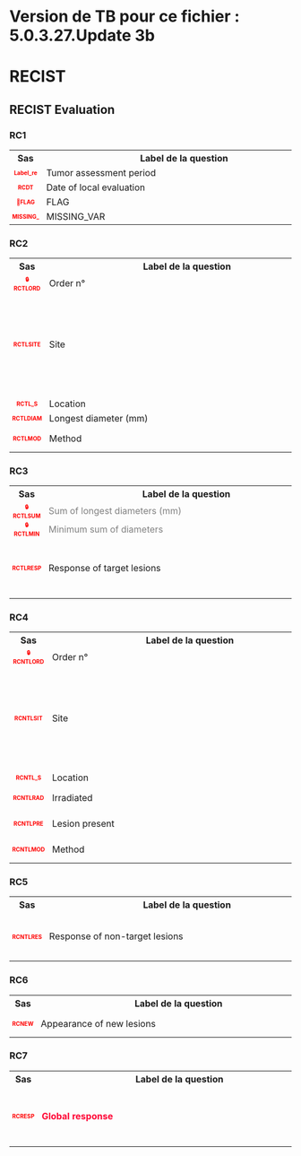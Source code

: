# Version de TB pour ce fichier : 5.0.3.27.Update 3b  
# RECIST 
## RECIST Evaluation 
### RC1 

<table style='width:100%;'>
<tr>
<th style='width:50px; text-align:center;'><strong>Sas</strong></th>
<th style='width:600px; text-align:center;'><strong>&nbsp;&nbsp;&nbsp;&nbsp;&nbsp;&nbsp;&nbsp;&nbsp;&nbsp;&nbsp;&nbsp;&nbsp;&nbsp;&nbsp;&nbsp;&nbsp;&nbsp;&nbsp;&nbsp;&nbsp;&nbsp;&nbsp;&nbsp;&nbsp;&nbsp;&nbsp;&nbsp;&nbsp;&nbsp;&nbsp;&nbsp;&nbsp;&nbsp;&nbsp;&nbsp;&nbsp;&nbsp;&nbsp;&nbsp;Label&nbsp;de&nbsp;la&nbsp;question&nbsp;&nbsp;&nbsp;&nbsp;&nbsp;&nbsp;&nbsp;&nbsp;&nbsp;&nbsp;&nbsp;&nbsp;&nbsp;&nbsp;&nbsp;&nbsp;&nbsp;&nbsp;&nbsp;&nbsp;&nbsp;&nbsp;&nbsp;&nbsp;&nbsp;&nbsp;&nbsp;&nbsp;&nbsp;&nbsp;&nbsp;&nbsp;&nbsp;&nbsp;&nbsp;&nbsp;&nbsp;&nbsp;&nbsp;</strong></th>
<th style='width:300px; text-align:center;'><strong>&nbsp;&nbsp;&nbsp;&nbsp;&nbsp;&nbsp;&nbsp;&nbsp;Check&nbsp;&nbsp;&nbsp;&nbsp;&nbsp;&nbsp;&nbsp;&nbsp;</strong></th>
<th style='width:300px; text-align:center;'><strong>&nbsp;&nbsp;&nbsp;&nbsp;&nbsp;&nbsp;&nbsp;&nbsp;Réponses&nbsp;possibles&nbsp;&nbsp;&nbsp;&nbsp;&nbsp;&nbsp;&nbsp;&nbsp;</strong></th>
</tr>
<tr>
 <tr> 
<td style='width:50px; text-align:center; color:red; font-size: 10px;'> <b> Label_re </b></td> 
 <td style='width:600px; text-align:left;'> Tumor assessment period</td>
 <td style='width:600px; text-align:left;'>   </td>
 <td style='width:300px; text-align:center;'> Char - 1 </td> 
 </tr>
 <tr> 
<td style='width:50px; text-align:center; color:red; font-size: 10px;'> <b> RCDT </b></td> 
 <td style='width:600px; text-align:left;'> Date of local evaluation</td>
 <td style='width:600px; text-align:left;'>   </td>
 <td style='width:300px; text-align:center;'> 📅 DD/MM/YYYY  </td> 
 </tr>
 <tr> 
<td style='width:50px; text-align:center; color:red; font-size: 10px;'> <b> 👻FLAG </b></td> 
 <td style='width:600px; text-align:left;'> FLAG</td>
 <td style='width:600px; text-align:left;'>  <details> <summary>1 EditCheck </summary><table><tr><td> Read Only:[Recist.*][RC1.*][FLAG]</td> </tr><tr> <td> <pre><code class='javascript'>#Action Expression 
true; 
#data Expression 
'1'; 
</code></pre> </td><td> </td> </tr></table></details> </td>
 <td style='width:300px; text-align:center;'> Char - 50 </td> 
 </tr>
 <tr> 
<td style='width:50px; text-align:center; color:red; font-size: 10px;'> <b> MISSING_ </b></td> 
 <td style='width:600px; text-align:left;'> MISSING_VAR</td>
 <td style='width:600px; text-align:left;'>   </td>
 <td style='width:300px; text-align:center;'> Num - 50 </td> 
 </tr>
</table>

### RC2 

<table style='width:100%;'>
<tr>
<th style='width:50px; text-align:center;'><strong>Sas</strong></th>
<th style='width:600px; text-align:center;'><strong>&nbsp;&nbsp;&nbsp;&nbsp;&nbsp;&nbsp;&nbsp;&nbsp;&nbsp;&nbsp;&nbsp;&nbsp;&nbsp;&nbsp;&nbsp;&nbsp;&nbsp;&nbsp;&nbsp;&nbsp;&nbsp;&nbsp;&nbsp;&nbsp;&nbsp;&nbsp;&nbsp;&nbsp;&nbsp;&nbsp;&nbsp;&nbsp;&nbsp;&nbsp;&nbsp;&nbsp;&nbsp;&nbsp;&nbsp;Label&nbsp;de&nbsp;la&nbsp;question&nbsp;&nbsp;&nbsp;&nbsp;&nbsp;&nbsp;&nbsp;&nbsp;&nbsp;&nbsp;&nbsp;&nbsp;&nbsp;&nbsp;&nbsp;&nbsp;&nbsp;&nbsp;&nbsp;&nbsp;&nbsp;&nbsp;&nbsp;&nbsp;&nbsp;&nbsp;&nbsp;&nbsp;&nbsp;&nbsp;&nbsp;&nbsp;&nbsp;&nbsp;&nbsp;&nbsp;&nbsp;&nbsp;&nbsp;</strong></th>
<th style='width:300px; text-align:center;'><strong>&nbsp;&nbsp;&nbsp;&nbsp;&nbsp;&nbsp;&nbsp;&nbsp;Check&nbsp;&nbsp;&nbsp;&nbsp;&nbsp;&nbsp;&nbsp;&nbsp;</strong></th>
<th style='width:300px; text-align:center;'><strong>&nbsp;&nbsp;&nbsp;&nbsp;&nbsp;&nbsp;&nbsp;&nbsp;Réponses&nbsp;possibles&nbsp;&nbsp;&nbsp;&nbsp;&nbsp;&nbsp;&nbsp;&nbsp;</strong></th>
</tr>
<tr>
 <tr> 
<td style='width:50px; text-align:center; color:red; font-size: 10px;'> <b> 🔒RCTLORD </b></td> 
 <td style='width:600px; text-align:left;'> Order n°</td>
 <td style='width:600px; text-align:left;'>  <details> <summary>1 EditCheck </summary><table><tr><td> DVA:[Recist.*][RC2.*][RCTLORD]</td> </tr><tr> <td> <pre><code class='javascript'>#Action Expression 
!isEmpty([Recist.1][RC2.@][RCTLSITE]); 
#data Expression 
GroupInstanceNo; 
</code></pre> </td><td> </td> </tr></table></details> </td>
 <td style='width:300px; text-align:center;'> Char - 100 </td> 
 </tr>
 <tr> 
<td style='width:50px; text-align:center; color:red; font-size: 10px;'> <b> RCTLSITE </b></td> 
 <td style='width:600px; text-align:left;'> Site</td>
 <td style='width:600px; text-align:left;'>  <details> <summary>2 EditCheck </summary><table><tr><td> 7:[Recist.*][RC2.*][RCTLSITE]</td> </tr><tr> <td> <pre><code class='javascript'>#Action Expression 
FormInstanceNo>1; 
#data Expression 
 
</code></pre> </td><td> </td> </tr><tr><td> DVA:[Recist.*][RC2.*][RCTLSITE]</td> </tr><tr> <td> <pre><code class='javascript'>#Action Expression 
FormInstanceNo>1 && !isEmpty([Recist.1][RC2][RCTLSITE]); 
#data Expression 
[Recist.1][RC2.@][RCTLSITE]; 
</code></pre> </td><td> </td> </tr></table></details> </td>
 <td style='width:300px; text-align:center;'> 🔘 1 - <b>Colon</b> <br>🔘 2 - <b>Lung</b> <br>🔘 3 - <b>Liver</b> <br>🔘 4 - <b>Bone</b> <br>🔘 5 - <b>Brain</b> <br>🔘 6 - <b>Nodes</b> <br>🔘 7 - <b>Rectum</b> <br>🔘 8 - <b>Kidneys/Adrenals</b> <br>🔘 99 - <b>Other</b> <br> </td> 
 </tr>
 <tr> 
<td style='width:50px; text-align:center; color:red; font-size: 10px;'> <b> RCTL_S </b></td> 
 <td style='width:600px; text-align:left;'> Location</td>
 <td style='width:600px; text-align:left;'>  <details> <summary>2 EditCheck </summary><table><tr><td> DVA:[Recist.*][RC2.*][RCTL_S]</td> </tr><tr> <td> <pre><code class='javascript'>#Action Expression 
FormInstanceNo>1 && !isEmpty([Recist.1][RC2.@][RCTL_S]); 
#data Expression 
[Recist.1][RC2.@][RCTL_S]; 
</code></pre> </td><td> </td> </tr><tr><td> 7:[Recist.*][RC2.*][RCTL_S]</td> </tr><tr> <td> <pre><code class='javascript'>#Action Expression 
FormInstanceNo>1; 
#data Expression 
 
</code></pre> </td><td> </td> </tr></table></details> </td>
 <td style='width:300px; text-align:center;'> Char - 50 </td> 
 </tr>
 <tr> 
<td style='width:50px; text-align:center; color:red; font-size: 10px;'> <b> RCTLDIAM </b></td> 
 <td style='width:600px; text-align:left;'> Longest diameter (mm)</td>
 <td style='width:600px; text-align:left;'>  <details> <summary>2 EditCheck </summary><table><tr><td> 2:[Recist.*][RC2.*][RCTLDIAM]</td> </tr><tr> <td> <pre><code class='javascript'>#Action Expression 
!isEmpty([Recist.1][RC2.@][RCTLSITE]) && [Recist][RC3][RCTLRESP] != '5'; 
#data Expression 
 
</code></pre> </td><td> This item is required.</td> </tr><tr><td> Enabled:[Recist.*][RC2.*][RCTLDIAM]</td> </tr><tr> <td> <pre><code class='javascript'>#Action Expression 
!isEmpty([Recist.1][RC2.@][RCTLSITE]); 
#data Expression 
 
</code></pre> </td><td> </td> </tr></table></details> </td>
 <td style='width:300px; text-align:center;'> Num - 3 </td> 
 </tr>
 <tr> 
<td style='width:50px; text-align:center; color:red; font-size: 10px;'> <b> RCTLMOD </b></td> 
 <td style='width:600px; text-align:left;'> Method</td>
 <td style='width:600px; text-align:left;'>  <details> <summary>2 EditCheck </summary><table><tr><td> 2:[Recist.*][RC2.*][RCTLMOD]</td> </tr><tr> <td> <pre><code class='javascript'>#Action Expression 
[Recist][RC3][RCTLRESP] != '5' && !isEmpty([Recist.1][RC2.@][RCTLSITE]); 
#data Expression 
 
</code></pre> </td><td> This item is required.</td> </tr><tr><td> Enabled:[Recist.*][RC2.*][RCTLMOD]</td> </tr><tr> <td> <pre><code class='javascript'>#Action Expression 
!isEmpty([Recist.1][RC2.@][RCTLSITE]); 
#data Expression 
 
</code></pre> </td><td> </td> </tr></table></details> </td>
 <td style='width:300px; text-align:center;'> 🔘 1 - <b>CT SCAN</b> <br>🔘 2 - <b>MRI</b> <br> </td> 
 </tr>
</table>

### RC3 

<table style='width:100%;'>
<tr>
<th style='width:50px; text-align:center;'><strong>Sas</strong></th>
<th style='width:600px; text-align:center;'><strong>&nbsp;&nbsp;&nbsp;&nbsp;&nbsp;&nbsp;&nbsp;&nbsp;&nbsp;&nbsp;&nbsp;&nbsp;&nbsp;&nbsp;&nbsp;&nbsp;&nbsp;&nbsp;&nbsp;&nbsp;&nbsp;&nbsp;&nbsp;&nbsp;&nbsp;&nbsp;&nbsp;&nbsp;&nbsp;&nbsp;&nbsp;&nbsp;&nbsp;&nbsp;&nbsp;&nbsp;&nbsp;&nbsp;&nbsp;Label&nbsp;de&nbsp;la&nbsp;question&nbsp;&nbsp;&nbsp;&nbsp;&nbsp;&nbsp;&nbsp;&nbsp;&nbsp;&nbsp;&nbsp;&nbsp;&nbsp;&nbsp;&nbsp;&nbsp;&nbsp;&nbsp;&nbsp;&nbsp;&nbsp;&nbsp;&nbsp;&nbsp;&nbsp;&nbsp;&nbsp;&nbsp;&nbsp;&nbsp;&nbsp;&nbsp;&nbsp;&nbsp;&nbsp;&nbsp;&nbsp;&nbsp;&nbsp;</strong></th>
<th style='width:300px; text-align:center;'><strong>&nbsp;&nbsp;&nbsp;&nbsp;&nbsp;&nbsp;&nbsp;&nbsp;Check&nbsp;&nbsp;&nbsp;&nbsp;&nbsp;&nbsp;&nbsp;&nbsp;</strong></th>
<th style='width:300px; text-align:center;'><strong>&nbsp;&nbsp;&nbsp;&nbsp;&nbsp;&nbsp;&nbsp;&nbsp;Réponses&nbsp;possibles&nbsp;&nbsp;&nbsp;&nbsp;&nbsp;&nbsp;&nbsp;&nbsp;</strong></th>
</tr>
<tr>
 <tr> 
<td style='width:50px; text-align:center; color:red; font-size: 10px;'> <b> 🔒RCTLSUM </b></td> 
 <td style='width:600px; text-align:left;'> <font color="#808080">Sum of longest diameters (mm)</font></td>
 <td style='width:600px; text-align:left;'>  <details> <summary>1 EditCheck </summary><table><tr><td> DVA:[Recist.*][RC3.*][RCTLSUM]</td> </tr><tr> <td> <pre><code class='javascript'>#Action Expression 
true; 
#data Expression 
var res = 0;
var resp = 0;

res = Number([Recist.@][RC2.1][RCTLDIAM]) + Number([Recist.@][RC2.2][RCTLDIAM])+ Number([Recist.@][RC2.3][RCTLDIAM]) + Number([Recist.@][RC2.4][RCTLDIAM]) + Number([Recist.@][RC2.5][RCTLDIAM]);

resp = [Recist][RC3][RCTLRESP];

if (resp == 5)
    '';
else if (res == 0)
    '0';
else
    res; 
</code></pre> </td><td> </td> </tr></table></details> </td>
 <td style='width:300px; text-align:center;'> Num - 4 </td> 
 </tr>
 <tr> 
<td style='width:50px; text-align:center; color:red; font-size: 10px;'> <b> 🔒RCTLMIN </b></td> 
 <td style='width:600px; text-align:left;'> <font color="#808080">Minimum sum of diameters</font></td>
 <td style='width:600px; text-align:left;'>  <details> <summary>2 EditCheck </summary><table><tr><td> 2:[Recist.*][RC3.*][RCTLMIN]</td> </tr><tr> <td> <pre><code class='javascript'>#Action Expression 
[Recist][RC3][RCTLRESP] != '5'; 
#data Expression 
 
</code></pre> </td><td> This item is required.</td> </tr><tr><td> DVA:[Recist.*][RC3.*][RCTLMIN]</td> </tr><tr> <td> <pre><code class='javascript'>#Action Expression 
true; 
#data Expression 
var res = 0;
var l1 =  [Recist.@][RC2.1][RCTLDIAM];
var l2 =  [Recist.@][RC2.2][RCTLDIAM];
var l3 =  [Recist.@][RC2.3][RCTLDIAM];
var l4 =  [Recist.@][RC2.4][RCTLDIAM];
var l5 =  [Recist.@][RC2.5][RCTLDIAM];

var l1p =  [Recist.1][RC2.1][RCTLDIAM];
var l2p =  [Recist.1][RC2.2][RCTLDIAM];
var l3p =  [Recist.1][RC2.3][RCTLDIAM];
var l4p =  [Recist.1][RC2.4][RCTLDIAM];
var l5p =  [Recist.1][RC2.5][RCTLDIAM];

res = Number([Recist.@][RC2.1][RCTLDIAM]) + Number([Recist.@][RC2.2][RCTLDIAM])+ Number([Recist.@][RC2.3][RCTLDIAM]) + Number([Recist.@][RC2.4][RCTLDIAM]) + Number([Recist.@][RC2.5][RCTLDIAM]);

if ([Recist.<][RC3][RCTLMIN]<res  
|| ( isEmpty(l1) && !isEmpty(l1p))
|| ( isEmpty(l2) && !isEmpty(l2p))
|| ( isEmpty(l3) && !isEmpty(l3p))
|| ( isEmpty(l4) && !isEmpty(l4p))
|| ( isEmpty(l5) && !isEmpty(l5p))
 )[Recist.<][RC3][RCTLMIN];

else res; 
</code></pre> </td><td> </td> </tr></table></details> </td>
 <td style='width:300px; text-align:center;'> Num - 5 </td> 
 </tr>
 <tr> 
<td style='width:50px; text-align:center; color:red; font-size: 10px;'> <b> RCTLRESP </b></td> 
 <td style='width:600px; text-align:left;'> Response of target lesions</td>
 <td style='width:600px; text-align:left;'>  <details> <summary>7 EditCheck </summary><table><tr><td> Valid:[Recist.*][RC3.*][RCTLRESP]</td> </tr><tr> <td> <pre><code class='javascript'>#Action Expression 
var res=true;
if ([Recist][RC3][RCTLRESP]==1) {
if(
( [Recist][RC2.1][RCTLSITE]=='6' && [Recist][RC2.1][RCTLDIAM]>9 ) 
||
([Recist][RC2.1][RCTLSITE]!='6' && !isEmpty([Recist][RC2.1][RCTLSITE]) && 
[Recist][RC2.1][RCTLDIAM]>0 )  )res=false;

else if(
( [Recist][RC2.2][RCTLSITE]=='6' && [Recist][RC2.2][RCTLDIAM]>9 ) 
||
([Recist][RC2.2][RCTLSITE]!='6' && !isEmpty([Recist][RC2.2][RCTLSITE]) && 
[Recist][RC2.2][RCTLDIAM]>0 )  )res=false;

else if(
( [Recist][RC2.3][RCTLSITE]=='6' && [Recist][RC2.3][RCTLDIAM]>9 ) 
||
([Recist][RC2.3][RCTLSITE]!='6' && !isEmpty([Recist][RC2.3][RCTLSITE]) && 
[Recist][RC2.3][RCTLDIAM]>0 )  )res=false;

else if(
( [Recist][RC2.4][RCTLSITE]=='6' && [Recist][RC2.4][RCTLDIAM]>9 ) 
||
([Recist][RC2.4][RCTLSITE]!='6' && !isEmpty([Recist][RC2.4][RCTLSITE]) && 
[Recist][RC2.4][RCTLDIAM]>0 )  )res=false;


else if(
( [Recist][RC2.5][RCTLSITE]=='6' && [Recist][RC2.5][RCTLDIAM]>9 ) 
||
([Recist][RC2.5][RCTLSITE]!='6' && !isEmpty([Recist][RC2.5][RCTLSITE]) && 
[Recist][RC2.5][RCTLDIAM]>0 )  )res=false;
}



res; 
#data Expression 
 
</code></pre> </td><td> Sum of longest diameters has to be 0 for a complete response, actualy the sum is [Recist][RC3][RCTLSUM] . Please correct.</td> </tr><tr><td> Valid:[Recist.*][RC3.*][RCTLRESP]</td> </tr><tr> <td> <pre><code class='javascript'>#Action Expression 
var sbaseline = Number([Recist.1][RC3][RCTLSUM]);
var sactuel = Number([Recist.@][RC3][RCTLSUM]);

if ( ( (1 -(sactuel / sbaseline) >= 0.3)  && [Recist][RC3][RCTLRESP]=='2') ||
([Recist][RC3][RCTLRESP]!='2') ) true;
else false; 
#data Expression 
 
</code></pre> </td><td> Sum on longest lesion has to decrease at least 30 % from baseline assessment to be evaluate as partial response, please verify.</td> </tr><tr><td> Valid:[Recist.*][RC3.*][RCTLRESP]</td> </tr><tr> <td> <pre><code class='javascript'>#Action Expression 
((Number([Recist.@][RC3][RCTLSUM]) / Number([Recist.@][RC3][RCTLMIN]) -1 )>=0.2   


&& [Recist.@][RC3][RCTLRESP]=='4' ) || [Recist.@][RC3][RCTLRESP] !='4' || [Recist.@][RC6][RCNEW] != '0'; 
#data Expression 
 
</code></pre> </td><td> An increase from Nadir to the sum is expected from 20 % (or appearance of new lesions), please verify.</td> </tr><tr><td> 21:[Recist.*][RC3.*][RCTLRESP]</td> </tr><tr> <td> <pre><code class='javascript'>#Action Expression 
FormInstanceNo == '1'; 
#data Expression 
 
</code></pre> </td><td> </td> </tr><tr><td> Valid:[Recist.*][RC3.*][RCTLRESP]</td> </tr><tr> <td> <pre><code class='javascript'>#Action Expression 
[Recist][RC3][RCTLRESP]==5 || 
(
( isEmpty([Recist][RC2.1][RCTLSITE]) ||
 ( !isEmpty([Recist][RC2.1][RCTLSITE]) && !isEmpty([Recist][RC2.1][RCTLDIAM]) ))
&&
( isEmpty([Recist][RC2.2][RCTLSITE]) ||
 ( !isEmpty([Recist][RC2.2][RCTLSITE]) && !isEmpty([Recist][RC2.2][RCTLDIAM]) ))
&&
( isEmpty([Recist][RC2.3][RCTLSITE]) ||
 ( !isEmpty([Recist][RC2.3][RCTLSITE]) && !isEmpty([Recist][RC2.3][RCTLDIAM]) ))
&&
( isEmpty([Recist][RC2.4][RCTLSITE]) ||
 ( !isEmpty([Recist][RC2.4][RCTLSITE]) && !isEmpty([Recist][RC2.4][RCTLDIAM]) ))
&&
( isEmpty([Recist][RC2.5][RCTLSITE]) ||
 ( !isEmpty([Recist][RC2.5][RCTLSITE]) && !isEmpty([Recist][RC2.5][RCTLDIAM]) ))
) 
#data Expression 
 
</code></pre> </td><td> A diameter is missing, please fill out or select "Not evaluable".</td> </tr><tr><td> Valid:[Recist.*][RC3.*][RCTLRESP]</td> </tr><tr> <td> <pre><code class='javascript'>#Action Expression 
var res=false;
if ([Recist][RC3][RCTLRESP]!='5' ) res=true;  

if (!isEmpty([Recist][RC2.1][RCTLSITE]) && isEmpty([Recist][RC2.1][RCTLDIAM])) res=true;
if (!isEmpty([Recist][RC2.2][RCTLSITE]) && isEmpty([Recist][RC2.2][RCTLDIAM])) res=true;
if (!isEmpty([Recist][RC2.3][RCTLSITE]) && isEmpty([Recist][RC2.3][RCTLDIAM]))res=true;
if (!isEmpty([Recist][RC2.4][RCTLSITE]) && isEmpty([Recist][RC2.4][RCTLDIAM])) res=true;
if (!isEmpty([Recist][RC2.5][RCTLSITE]) && isEmpty([Recist][RC2.5][RCTLDIAM])) res=true;


res; 
#data Expression 
 
</code></pre> </td><td> All the target are evaluated, the patient is evaluable, please correct.</td> </tr><tr><td> Valid:[Recist.*][RC3.*][RCTLRESP]</td> </tr><tr> <td> <pre><code class='javascript'>#Action Expression 
var res=false;
if ([Recist][RC3][RCTLRESP] =='1' ) res=true;  

else if ([Recist][RC3][RCTLSUM] != '0') res=true;
else res=false; 
#data Expression 
 
</code></pre> </td><td> If the sum of longest diameters is 0, the response should be "Complete response". Please correct.</td> </tr></table></details> </td>
 <td style='width:300px; text-align:center;'> 🔘 1 - <b>Complete response</b> <br>🔘 2 - <b>Partial response</b> <br>🔘 3 - <b>Stable disease</b> <br>🔘 4 - <b>Progressive disease</b> <br>🔘 5 - <b>Not evaluable</b> <br> </td> 
 </tr>
</table>

### RC4 

<table style='width:100%;'>
<tr>
<th style='width:50px; text-align:center;'><strong>Sas</strong></th>
<th style='width:600px; text-align:center;'><strong>&nbsp;&nbsp;&nbsp;&nbsp;&nbsp;&nbsp;&nbsp;&nbsp;&nbsp;&nbsp;&nbsp;&nbsp;&nbsp;&nbsp;&nbsp;&nbsp;&nbsp;&nbsp;&nbsp;&nbsp;&nbsp;&nbsp;&nbsp;&nbsp;&nbsp;&nbsp;&nbsp;&nbsp;&nbsp;&nbsp;&nbsp;&nbsp;&nbsp;&nbsp;&nbsp;&nbsp;&nbsp;&nbsp;&nbsp;Label&nbsp;de&nbsp;la&nbsp;question&nbsp;&nbsp;&nbsp;&nbsp;&nbsp;&nbsp;&nbsp;&nbsp;&nbsp;&nbsp;&nbsp;&nbsp;&nbsp;&nbsp;&nbsp;&nbsp;&nbsp;&nbsp;&nbsp;&nbsp;&nbsp;&nbsp;&nbsp;&nbsp;&nbsp;&nbsp;&nbsp;&nbsp;&nbsp;&nbsp;&nbsp;&nbsp;&nbsp;&nbsp;&nbsp;&nbsp;&nbsp;&nbsp;&nbsp;</strong></th>
<th style='width:300px; text-align:center;'><strong>&nbsp;&nbsp;&nbsp;&nbsp;&nbsp;&nbsp;&nbsp;&nbsp;Check&nbsp;&nbsp;&nbsp;&nbsp;&nbsp;&nbsp;&nbsp;&nbsp;</strong></th>
<th style='width:300px; text-align:center;'><strong>&nbsp;&nbsp;&nbsp;&nbsp;&nbsp;&nbsp;&nbsp;&nbsp;Réponses&nbsp;possibles&nbsp;&nbsp;&nbsp;&nbsp;&nbsp;&nbsp;&nbsp;&nbsp;</strong></th>
</tr>
<tr>
 <tr> 
<td style='width:50px; text-align:center; color:red; font-size: 10px;'> <b> 🔒RCNTLORD </b></td> 
 <td style='width:600px; text-align:left;'> Order n°</td>
 <td style='width:600px; text-align:left;'>  <details> <summary>1 EditCheck </summary><table><tr><td> DVA:[Recist.*][RC4.*][RCNTLORD]</td> </tr><tr> <td> <pre><code class='javascript'>#Action Expression 
!isEmpty([Recist.1][RC4][RCNTLSIT]); 
#data Expression 
GroupInstanceNo; 
</code></pre> </td><td> </td> </tr></table></details> </td>
 <td style='width:300px; text-align:center;'> Char - 100 </td> 
 </tr>
 <tr> 
<td style='width:50px; text-align:center; color:red; font-size: 10px;'> <b> RCNTLSIT </b></td> 
 <td style='width:600px; text-align:left;'> Site</td>
 <td style='width:600px; text-align:left;'>  <details> <summary>2 EditCheck </summary><table><tr><td> 7:[Recist.*][RC4.*][RCNTLSIT]</td> </tr><tr> <td> <pre><code class='javascript'>#Action Expression 
FormInstanceNo>1; 
#data Expression 
 
</code></pre> </td><td> </td> </tr><tr><td> DVA:[Recist.*][RC4.*][RCNTLSIT]</td> </tr><tr> <td> <pre><code class='javascript'>#Action Expression 
FormInstanceNo>1 && !isEmpty([Recist.1][RC4.@][RCNTLSIT]); 
#data Expression 
[Recist.1][RC4.@][RCNTLSIT]; 
</code></pre> </td><td> </td> </tr></table></details> </td>
 <td style='width:300px; text-align:center;'> 🔘 1 - <b>Colon</b> <br>🔘 2 - <b>Lung</b> <br>🔘 3 - <b>Liver</b> <br>🔘 4 - <b>Bone</b> <br>🔘 5 - <b>Brain</b> <br>🔘 6 - <b>Nodes</b> <br>🔘 7 - <b>Rectum</b> <br>🔘 8 - <b>Kidneys/Adrenals</b> <br>🔘 99 - <b>Other</b> <br> </td> 
 </tr>
 <tr> 
<td style='width:50px; text-align:center; color:red; font-size: 10px;'> <b> RCNTL_S </b></td> 
 <td style='width:600px; text-align:left;'> Location</td>
 <td style='width:600px; text-align:left;'>  <details> <summary>2 EditCheck </summary><table><tr><td> 7:[Recist.*][RC4.*][RCNTL_S]</td> </tr><tr> <td> <pre><code class='javascript'>#Action Expression 
FormInstanceNo>1; 
#data Expression 
 
</code></pre> </td><td> </td> </tr><tr><td> DVA:[Recist.*][RC4.*][RCNTL_S]</td> </tr><tr> <td> <pre><code class='javascript'>#Action Expression 
!isEmpty([Recist.1][RC4.@][RCNTL_S]) && FormInstanceNo>1; 
#data Expression 
[Recist.1][RC4.@][RCNTL_S]; 
</code></pre> </td><td> </td> </tr></table></details> </td>
 <td style='width:300px; text-align:center;'> Char - 50 </td> 
 </tr>
 <tr> 
<td style='width:50px; text-align:center; color:red; font-size: 10px;'> <b> RCNTLRAD </b></td> 
 <td style='width:600px; text-align:left;'> Irradiated</td>
 <td style='width:600px; text-align:left;'>  <details> <summary>2 EditCheck </summary><table><tr><td> 2:[Recist.*][RC4.*][RCNTLRAD]</td> </tr><tr> <td> <pre><code class='javascript'>#Action Expression 
[Recist][RC5][RCNTLRES] != '4' && !isEmpty([Recist.1][RC4.@][RCNTLSIT]); 
#data Expression 
 
</code></pre> </td><td> This item is required.</td> </tr><tr><td> Enabled:[Recist.*][RC4.*][RCNTLRAD]</td> </tr><tr> <td> <pre><code class='javascript'>#Action Expression 
!isEmpty([Recist.1][RC4.@][RCNTLSIT]); 
#data Expression 
 
</code></pre> </td><td> </td> </tr></table></details> </td>
 <td style='width:300px; text-align:center;'> 🔘 1 - <b>Yes</b> <br>🔘 0 - <b>No</b> <br> </td> 
 </tr>
 <tr> 
<td style='width:50px; text-align:center; color:red; font-size: 10px;'> <b> RCNTLPRE </b></td> 
 <td style='width:600px; text-align:left;'> Lesion present</td>
 <td style='width:600px; text-align:left;'>  <details> <summary>2 EditCheck </summary><table><tr><td> 2:[Recist.*][RC4.*][RCNTLPRE]</td> </tr><tr> <td> <pre><code class='javascript'>#Action Expression 
[Recist][RC5][RCNTLRES] != '4' && !isEmpty([Recist.1][RC4.@][RCNTLSIT]); 
#data Expression 
 
</code></pre> </td><td> This item is required.</td> </tr><tr><td> Enabled:[Recist.*][RC4.*][RCNTLPRE]</td> </tr><tr> <td> <pre><code class='javascript'>#Action Expression 
!isEmpty([Recist.1][RC4.@][RCNTLSIT]); 
#data Expression 
 
</code></pre> </td><td> </td> </tr></table></details> </td>
 <td style='width:300px; text-align:center;'> 🔘 1 - <b>Yes</b> <br>🔘 0 - <b>No</b> <br> </td> 
 </tr>
 <tr> 
<td style='width:50px; text-align:center; color:red; font-size: 10px;'> <b> RCNTLMOD </b></td> 
 <td style='width:600px; text-align:left;'> Method</td>
 <td style='width:600px; text-align:left;'>  <details> <summary>2 EditCheck </summary><table><tr><td> 2:[Recist.*][RC4.*][RCNTLMOD]</td> </tr><tr> <td> <pre><code class='javascript'>#Action Expression 
[Recist][RC5][RCNTLRES] != '4' && !isEmpty([Recist.1][RC4.@][RCNTLSIT]); 
#data Expression 
 
</code></pre> </td><td> This item is required.</td> </tr><tr><td> Enabled:[Recist.*][RC4.*][RCNTLMOD]</td> </tr><tr> <td> <pre><code class='javascript'>#Action Expression 
!isEmpty([Recist.1][RC4.@][RCNTLSIT]); 
#data Expression 
 
</code></pre> </td><td> </td> </tr></table></details> </td>
 <td style='width:300px; text-align:center;'> 🔘 1 - <b>CT SCAN</b> <br>🔘 2 - <b>MRI</b> <br> </td> 
 </tr>
</table>

### RC5 

<table style='width:100%;'>
<tr>
<th style='width:50px; text-align:center;'><strong>Sas</strong></th>
<th style='width:600px; text-align:center;'><strong>&nbsp;&nbsp;&nbsp;&nbsp;&nbsp;&nbsp;&nbsp;&nbsp;&nbsp;&nbsp;&nbsp;&nbsp;&nbsp;&nbsp;&nbsp;&nbsp;&nbsp;&nbsp;&nbsp;&nbsp;&nbsp;&nbsp;&nbsp;&nbsp;&nbsp;&nbsp;&nbsp;&nbsp;&nbsp;&nbsp;&nbsp;&nbsp;&nbsp;&nbsp;&nbsp;&nbsp;&nbsp;&nbsp;&nbsp;Label&nbsp;de&nbsp;la&nbsp;question&nbsp;&nbsp;&nbsp;&nbsp;&nbsp;&nbsp;&nbsp;&nbsp;&nbsp;&nbsp;&nbsp;&nbsp;&nbsp;&nbsp;&nbsp;&nbsp;&nbsp;&nbsp;&nbsp;&nbsp;&nbsp;&nbsp;&nbsp;&nbsp;&nbsp;&nbsp;&nbsp;&nbsp;&nbsp;&nbsp;&nbsp;&nbsp;&nbsp;&nbsp;&nbsp;&nbsp;&nbsp;&nbsp;&nbsp;</strong></th>
<th style='width:300px; text-align:center;'><strong>&nbsp;&nbsp;&nbsp;&nbsp;&nbsp;&nbsp;&nbsp;&nbsp;Check&nbsp;&nbsp;&nbsp;&nbsp;&nbsp;&nbsp;&nbsp;&nbsp;</strong></th>
<th style='width:300px; text-align:center;'><strong>&nbsp;&nbsp;&nbsp;&nbsp;&nbsp;&nbsp;&nbsp;&nbsp;Réponses&nbsp;possibles&nbsp;&nbsp;&nbsp;&nbsp;&nbsp;&nbsp;&nbsp;&nbsp;</strong></th>
</tr>
<tr>
 <tr> 
<td style='width:50px; text-align:center; color:red; font-size: 10px;'> <b> RCNTLRES </b></td> 
 <td style='width:600px; text-align:left;'> Response of non-target lesions</td>
 <td style='width:600px; text-align:left;'>  <details> <summary>2 EditCheck </summary><table><tr><td> Valid:[Recist.*][RC5.*][RCNTLRES]</td> </tr><tr> <td> <pre><code class='javascript'>#Action Expression 
var arr=[Recist.@][RC4][RCNTLPRE].ALL;
(arrayAllNos(arr) && [Recist.@][RC5][RCNTLRES]=='1' )||[Recist.@][RC5][RCNTLRES] != '1' 
#data Expression 
 
</code></pre> </td><td> All non target lesion has to be absent for a complete response, please correct.</td> </tr><tr><td> Valid:[Recist.*][RC5.*][RCNTLRES]</td> </tr><tr> <td> <pre><code class='javascript'>#Action Expression 
var arr=[Recist.@][RC4][RCNTLPRE].ALL;
(arrayAllNos(arr) && [Recist.@][RC5][RCNTLRES] == '1') || !arrayAllNos(arr) || arrayAnyEmpty(arr); 
#data Expression 
 
</code></pre> </td><td> Since all non lesion target is absent, response expected is "Complete response", please correct.</td> </tr></table></details> </td>
 <td style='width:300px; text-align:center;'> 🔘 1 - <b>Complete response</b> <br>🔘 2 - <b>Non-CR / Non-PD</b> <br>🔘 3 - <b>Progressive disease</b> <br>🔘 4 - <b>Not evaluable</b> <br> </td> 
 </tr>
</table>

### RC6 

<table style='width:100%;'>
<tr>
<th style='width:50px; text-align:center;'><strong>Sas</strong></th>
<th style='width:600px; text-align:center;'><strong>&nbsp;&nbsp;&nbsp;&nbsp;&nbsp;&nbsp;&nbsp;&nbsp;&nbsp;&nbsp;&nbsp;&nbsp;&nbsp;&nbsp;&nbsp;&nbsp;&nbsp;&nbsp;&nbsp;&nbsp;&nbsp;&nbsp;&nbsp;&nbsp;&nbsp;&nbsp;&nbsp;&nbsp;&nbsp;&nbsp;&nbsp;&nbsp;&nbsp;&nbsp;&nbsp;&nbsp;&nbsp;&nbsp;&nbsp;Label&nbsp;de&nbsp;la&nbsp;question&nbsp;&nbsp;&nbsp;&nbsp;&nbsp;&nbsp;&nbsp;&nbsp;&nbsp;&nbsp;&nbsp;&nbsp;&nbsp;&nbsp;&nbsp;&nbsp;&nbsp;&nbsp;&nbsp;&nbsp;&nbsp;&nbsp;&nbsp;&nbsp;&nbsp;&nbsp;&nbsp;&nbsp;&nbsp;&nbsp;&nbsp;&nbsp;&nbsp;&nbsp;&nbsp;&nbsp;&nbsp;&nbsp;&nbsp;</strong></th>
<th style='width:300px; text-align:center;'><strong>&nbsp;&nbsp;&nbsp;&nbsp;&nbsp;&nbsp;&nbsp;&nbsp;Check&nbsp;&nbsp;&nbsp;&nbsp;&nbsp;&nbsp;&nbsp;&nbsp;</strong></th>
<th style='width:300px; text-align:center;'><strong>&nbsp;&nbsp;&nbsp;&nbsp;&nbsp;&nbsp;&nbsp;&nbsp;Réponses&nbsp;possibles&nbsp;&nbsp;&nbsp;&nbsp;&nbsp;&nbsp;&nbsp;&nbsp;</strong></th>
</tr>
<tr>
 <tr> 
<td style='width:50px; text-align:center; color:red; font-size: 10px;'> <b> RCNEW </b></td> 
 <td style='width:600px; text-align:left;'> Appearance of new lesions</td>
 <td style='width:600px; text-align:left;'>   </td>
 <td style='width:300px; text-align:center;'> 🔘 1 - <b>Yes</b> <br>🔘 0 - <b>No</b> <br> </td> 
 </tr>
</table>

### RC7 

<table style='width:100%;'>
<tr>
<th style='width:50px; text-align:center;'><strong>Sas</strong></th>
<th style='width:600px; text-align:center;'><strong>&nbsp;&nbsp;&nbsp;&nbsp;&nbsp;&nbsp;&nbsp;&nbsp;&nbsp;&nbsp;&nbsp;&nbsp;&nbsp;&nbsp;&nbsp;&nbsp;&nbsp;&nbsp;&nbsp;&nbsp;&nbsp;&nbsp;&nbsp;&nbsp;&nbsp;&nbsp;&nbsp;&nbsp;&nbsp;&nbsp;&nbsp;&nbsp;&nbsp;&nbsp;&nbsp;&nbsp;&nbsp;&nbsp;&nbsp;Label&nbsp;de&nbsp;la&nbsp;question&nbsp;&nbsp;&nbsp;&nbsp;&nbsp;&nbsp;&nbsp;&nbsp;&nbsp;&nbsp;&nbsp;&nbsp;&nbsp;&nbsp;&nbsp;&nbsp;&nbsp;&nbsp;&nbsp;&nbsp;&nbsp;&nbsp;&nbsp;&nbsp;&nbsp;&nbsp;&nbsp;&nbsp;&nbsp;&nbsp;&nbsp;&nbsp;&nbsp;&nbsp;&nbsp;&nbsp;&nbsp;&nbsp;&nbsp;</strong></th>
<th style='width:300px; text-align:center;'><strong>&nbsp;&nbsp;&nbsp;&nbsp;&nbsp;&nbsp;&nbsp;&nbsp;Check&nbsp;&nbsp;&nbsp;&nbsp;&nbsp;&nbsp;&nbsp;&nbsp;</strong></th>
<th style='width:300px; text-align:center;'><strong>&nbsp;&nbsp;&nbsp;&nbsp;&nbsp;&nbsp;&nbsp;&nbsp;Réponses&nbsp;possibles&nbsp;&nbsp;&nbsp;&nbsp;&nbsp;&nbsp;&nbsp;&nbsp;</strong></th>
</tr>
<tr>
 <tr> 
<td style='width:50px; text-align:center; color:red; font-size: 10px;'> <b> RCRESP </b></td> 
 <td style='width:600px; text-align:left;'> <b><font color="#ff0033">Global response</font></b></td>
 <td style='width:600px; text-align:left;'>  <details> <summary>7 EditCheck </summary><table><tr><td> Valid:[Recist.*][RC7.*][RCRESP]</td> </tr><tr> <td> <pre><code class='javascript'>#Action Expression 
var res=true;

if ([Recist][RC3][RCTLRESP] !='5' 
     && [Recist][RC6][RCNEW] != '1' 
     && [Recist][RC7][RCRESP] == '5') res=false;  

res; 
#data Expression 
 
</code></pre> </td><td> The global response should be evaluable, please verify the results entered.</td> </tr><tr><td> Valid:[Recist.*][RC7.*][RCRESP]</td> </tr><tr> <td> <pre><code class='javascript'>#Action Expression 
var res=true;

if ([Recist][RC3][RCTLRESP] =='5' 
      && [Recist][RC5][RCNTLRES] != '3' 
      && [Recist][RC6][RCNEW] != '1' 
      && [Recist][RC7][RCRESP] != '5') res=false;  

res; 
#data Expression 
 
</code></pre> </td><td> The global response should not be evaluable, please verify the results entered.</td> </tr><tr><td> Valid:[Recist.*][RC7.*][RCRESP]</td> </tr><tr> <td> <pre><code class='javascript'>#Action Expression 
var res=true;

if ( [Recist][RC6][RCNEW] == '1' 
     && [Recist][RC7][RCRESP] != '4') res=false;  

res; 
#data Expression 
 
</code></pre> </td><td> New lesions has appear on the patient. The global response should be "Progressive disease".
please verify the results entered.</td> </tr><tr><td> Valid:[Recist.*][RC7.*][RCRESP]</td> </tr><tr> <td> <pre><code class='javascript'>#Action Expression 
var res=true;

if ( ([Recist][RC3][RCTLRESP] == '4' || [Recist][RC5][RCNTLRES] == '3') 
       && ([Recist][RC7][RCRESP] != '4') ) res=false;  

res; 
#data Expression 
 
</code></pre> </td><td> The global response should be "Progressive disease", please verify the results entered.</td> </tr><tr><td> Valid:[Recist.*][RC7.*][RCRESP]</td> </tr><tr> <td> <pre><code class='javascript'>#Action Expression 
var res=true;

if ([Recist][RC3][RCTLRESP] == '1' 
     && [Recist][RC5][RCNTLRES] == '1' 
     && [Recist][RC6][RCNEW] != '1' 
     && [Recist][RC7][RCRESP] != '1') res=false;  

res; 
#data Expression 
 
</code></pre> </td><td> The global response should be "Complete response", please verify the results entered.</td> </tr><tr><td> Valid:[Recist.*][RC7.*][RCRESP]</td> </tr><tr> <td> <pre><code class='javascript'>#Action Expression 
var res=true;

if ([Recist][RC3][RCTLRESP] == '3'
     && [Recist][RC5][RCNTLRES] != '2'
     && [Recist][RC6][RCNEW] != '1' 
     && [Recist][RC7][RCRESP] != '3') res=false;  


if ([Recist][RC3][RCTLRESP] == '3'
     && [Recist][RC5][RCNTLRES] != '4'
     && [Recist][RC6][RCNEW] != '1' 
     && [Recist][RC7][RCRESP] != '3') res=false;  


res; 
#data Expression 
 
</code></pre> </td><td> The global response should be "Stable disease", please verify the results entered.</td> </tr><tr><td> Valid:[Recist.*][RC7.*][RCRESP]</td> </tr><tr> <td> <pre><code class='javascript'>#Action Expression 
var res=true;

if ([Recist][RC3][RCTLRESP] == '1'
     && [Recist][RC5][RCNTLRES] == '2'
     && [Recist][RC6][RCNEW] != '1' 
     && [Recist][RC7][RCRESP] != '2') res=false;  

if ([Recist][RC3][RCTLRESP] == '1'
     && [Recist][RC5][RCNTLRES] == '4'
     && [Recist][RC6][RCNEW] != '1' 
     && [Recist][RC7][RCRESP] != '2') res=false;  

if ([Recist][RC3][RCTLRESP] == '2'
     && [Recist][RC5][RCNTLRES] != '3'
     && [Recist][RC6][RCNEW] != '1' 
     && [Recist][RC7][RCRESP] != '2') res=false;  

res; 
#data Expression 
 
</code></pre> </td><td> The global response should be "Partial response", please verify the results entered.</td> </tr></table></details> </td>
 <td style='width:300px; text-align:center;'> 🔘 1 - <b>Complete response</b> <br>🔘 2 - <b>Partial response</b> <br>🔘 3 - <b>Stable disease</b> <br>🔘 4 - <b>Progressive disease</b> <br>🔘 5 - <b>Not evaluable</b> <br> </td> 
 </tr>
</table>


